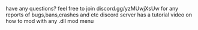 have any questions? feel free to join discord.gg/yzMUwjXsUw for any reports of bugs,bans,crashes and etc
discord server has a tutorial video on how to mod with any .dll mod menu

